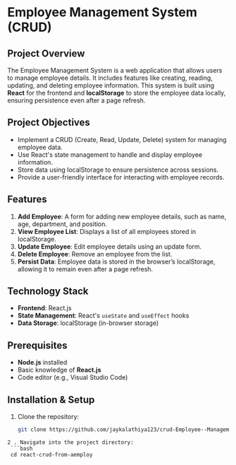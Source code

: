 # Employee Management System (CRUD)

## Project Overview
The Employee Management System is a web application that allows users to manage employee details. It includes features like creating, reading, updating, and deleting employee information. This system is built using **React** for the frontend and **localStorage** to store the employee data locally, ensuring persistence even after a page refresh.

## Project Objectives
- Implement a CRUD (Create, Read, Update, Delete) system for managing employee data.
- Use React's state management to handle and display employee information.
- Store data using localStorage to ensure persistence across sessions.
- Provide a user-friendly interface for interacting with employee records.

## Features
1. **Add Employee**: A form for adding new employee details, such as name, age, department, and position.
2. **View Employee List**: Displays a list of all employees stored in localStorage.
3. **Update Employee**: Edit employee details using an update form.
4. **Delete Employee**: Remove an employee from the list.
5. **Persist Data**: Employee data is stored in the browser’s localStorage, allowing it to remain even after a page refresh.

## Technology Stack
- **Frontend**: React.js
- **State Management**: React's `useState` and `useEffect` hooks
- **Data Storage**: localStorage (in-browser storage)

## Prerequisites
- **Node.js** installed
- Basic knowledge of **React.js**
- Code editor (e.g., Visual Studio Code)

## Installation & Setup
1. Clone the repository:
   ```bash
   git clone https://github.com/jaykalathiya123/crud-Employee--Management-from-react-.git
  ```
2 . Navigate into the project directory:
   ```bash
   cd react-crud-from-aemploy
   ```
